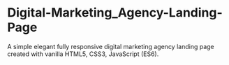 # Digital-Marketing_Agency-Landing-Page
A simple elegant fully responsive digital marketing agency landing page created with vanilla HTML5, CSS3, JavaScript (ES6).
